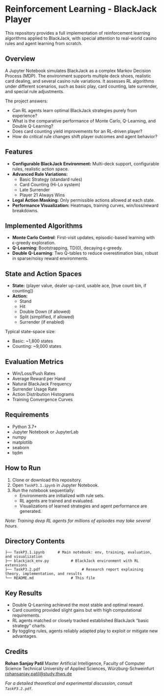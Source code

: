 # Reinforcement Learning - BlackJack Player

This repository provides a full implementation of reinforcement learning algorithms applied to BlackJack, with special attention to real-world casino rules and agent learning from scratch.

## Overview

A Jupyter Notebook simulates BlackJack as a complex Markov Decision Process (MDP). The environment supports multiple deck shoes, realistic card dealing, and several casino rule variations. It assesses RL algorithms under different scenarios, such as basic play, card counting, late surrender, and special rule adjustments.

The project answers:

- Can RL agents learn optimal BlackJack strategies purely from experience?
- What is the comparative performance of Monte Carlo, Q-Learning, and Double Q-Learning?
- Does card counting yield improvements for an RL-driven player?
- How do critical rule changes shift player outcomes and agent behavior?


## Features

- **Configurable BlackJack Environment:** Multi-deck support, configurable rules, realistic action space.
- **Advanced Rule Variations:**
    - Basic Strategy (standard rules)
    - Card Counting (Hi-Lo system)
    - Late Surrender
    - Player 21 Always Wins
- **Legal Action Masking:** Only permissible actions allowed at each state.
- **Performance Visualization:** Heatmaps, training curves, win/loss/reward breakdowns.


## Implemented Algorithms

- **Monte Carlo Control**: First-visit updates, episodic-based learning with ϵ-greedy exploration.
- **Q-Learning**: Bootstrapping, TD(0), decaying ϵ-greedy.
- **Double Q-Learning**: Two Q-tables to reduce overestimation bias, robust in sparse/noisy reward environments.


## State and Action Spaces

- **State:** (player value, dealer up-card, usable ace, [true count bin, if counting])
- **Action:**
    - Stand
    - Hit
    - Double Down (if allowed)
    - Split (simplified, if allowed)
    - Surrender (if enabled)

Typical state-space size:

- Basic: ~1,800 states
- Counting: ~9,000 states


## Evaluation Metrics

- Win/Loss/Push Rates
- Average Reward per Hand
- Natural BlackJack Frequency
- Surrender Usage Rate
- Action Distribution Histograms
- Training Convergence Curves


## Requirements

- Python 3.7+
- Jupyter Notebook or JupyterLab
- numpy
- matplotlib
- seaborn
- tqdm


## How to Run

1. Clone or download this repository.
2. Open `TaskP3.1.ipynb` in Jupyter Notebook.
3. Run the notebook sequentially:
    - Environments are initialized with rule sets.
    - RL agents are trained and evaluated.
    - Visualizations of learned strategies and agent performance are generated.

*Note: Training deep RL agents for millions of episodes may take several hours.*

## Directory Contents

```
├── TaskP3.1.ipynb      # Main notebook: env, training, evaluation, and visualization
├── blackjack_env.py          # BlackJack environment with RL extensions
├── TaskP3.2.pdf                   # Research report explaining theory, implementation, and results
└── README.md                 # This file
```


## Key Results

- Double Q-Learning achieved the most stable and optimal reward.
- Card counting provided slight gains but with high computational requirements.
- RL agents matched or closely tracked established BlackJack “basic strategy” charts.
- By toggling rules, agents reliably adapted play to exploit or mitigate new advantages.


## Credits

**Rohan Sanjay Patil**
Master Artificial Intelligence, Faculty of Computer Science
Technical University of Applied Sciences, Würzburg-Schweinfurt
rohansanjay.patil@study.thws.de

*For a detailed theoretical and experimental discussion, consult `TaskP3.2.pdf`.*